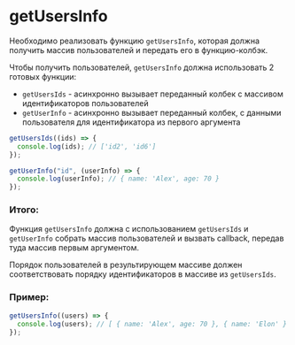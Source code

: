 # getUsersInfo

Необходимо реализовать функцию `getUsersInfo`, которая должна получить массив пользователей и передать его в функцию-колбэк.

Чтобы получить пользователей, `getUsersInfo` должна использовать 2 готовых функции:

- `getUsersIds` - асинхронно вызывает переданный колбек с массивом идентификаторов пользователей
- `getUserInfo` - асинхронно вызывает переданный колбек, с данными пользователя для идентификатора из первого аргумента

```javascript
getUsersIds((ids) => {
  console.log(ids); // ['id2', 'id6']
});

getUserInfo("id", (userInfo) => {
  console.log(userInfo); // { name: 'Alex', age: 70 }
});
```

### Итого:
Функция `getUsersInfo` должна с использованием `getUsersIds` и `getUserInfo` собрать массив пользователей 
и вызвать callback, передав туда массив первым аргументом.

Порядок пользователей в результирующем массиве должен соответствовать порядку идентификаторов в массиве из `getUsersIds`.

### Пример:

```javascript
getUsersInfo((users) => {
  console.log(users); // [ { name: 'Alex', age: 70 }, { name: 'Elon' } ]
});
```